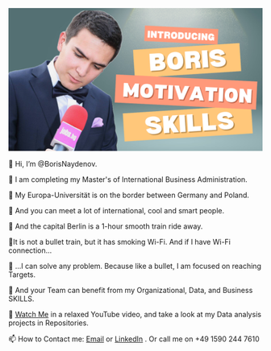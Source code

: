 

[![About me: skills and motivation](https://github.com/BorisNaydenov/BorisNaydenov/blob/main/Can%20you%20introduce%20yourself.png)](https://youtu.be/Za_QAHPWQnw?si=tH9PpevlxNYDtxPT)

👋 Hi, I’m @BorisNaydenov.   
 
 :school_satchel: I am completing my Master's of International Business Administration.   
 
 :school_satchel: My Europa-Universität is on the border between Germany and Poland.   
   
 :bear: And you can meet a lot of international, cool and smart people.     
 
 :bear: And the capital Berlin is a 1-hour smooth train ride away. 
 
 :steam_locomotive:It is not a bullet train, but it has smoking Wi-Fi. And if I have Wi-Fi connection...   

:briefcase: ...I can solve any problem. Because like a bullet, I am focused on reaching Targets.


:briefcase:  And your Team can benefit from my Organizational, Data, and Business SKILLS.  


 👀 [Watch Me](https://youtu.be/Za_QAHPWQnw?si=tH9PpevlxNYDtxPT) in а relaxed YouTube video, and take a look at my Data analysis projects in Repositories.

📫 How to Contact me: <a href="mailto:borissnaydenov@gmail.com">Email</a> or <a href="https://www.linkedin.com/in/boris-naydenov/">LinkedIn</a> . Or call me on +49 1590 244 7610

  


  






<!---
BorisNaydenov/BorisNaydenov is a ✨ special ✨ repository because its `README.md` (this file) appears on your GitHub profile.
You can click the Preview link to take a look at your changes.
--->
